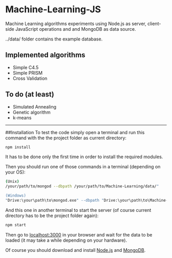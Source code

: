 # Machine-Learning-JS
Machine Learning algorithms experiments using Node.js as server, client-side JavaScript operations and and MongoDB as data source.

../data/ folder contains the example database.

## Implemented algorithms
* Simple C4.5
* Simple PRISM
* Cross Validation

## To do (at least)
* Simulated Annealing
* Genetic algorithm
* k-means

***

##Installation
To test the code simply open a terminal and run this command with the the project folder as current directory:
```bash
npm install
```
It has to be done only the first time in order to install the required modules.

Then you should run one of those commands in a terminal (depending on your OS):
```bash
(Unix)
/your/path/to/mongod --dbpath /your/path/to/Machine-Learning/data/"

(Windows)
"Drive:\your\path\to\mongod.exe" --dbpath "Drive:\your\path\to\Machine-Learning\data\"
```
And this one in another terminal to start the server (of course current directory has to be the project folder again):
```bash
npm start
```
Then go to [localhost:3000](http://localhost:3000) in your browser and wait for the data to be loaded (it may take a while depending on your hardware).

Of course you should download and install [Node.js](https://nodejs.org/) and [MongoDB](https://www.mongodb.org/).

